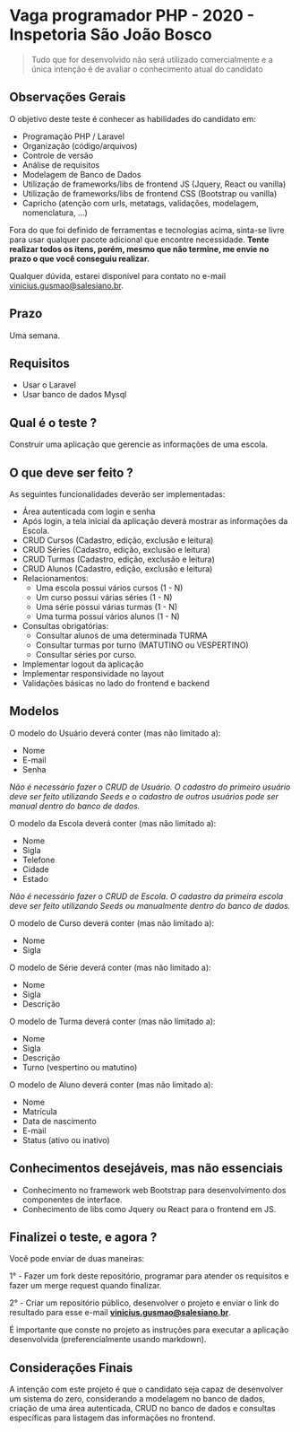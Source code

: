 # Vaga programador PHP - 2020 - Inspetoria São João Bosco

> Tudo que for desenvolvido não será utilizado comercialmente e a única intenção é de avaliar o conhecimento atual do candidato

## Observações Gerais

O objetivo deste teste é conhecer as habilidades do candidato em:
- Programação PHP / Laravel
- Organização (código/arquivos)
- Controle de versão
- Análise de requisitos
- Modelagem de Banco de Dados
- Utilização de frameworks/libs de frontend JS (Jquery, React ou vanilla)
- Utilização de frameworks/libs de frontend CSS (Bootstrap ou vanilla)
- Capricho (atenção com urls, metatags, validações, modelagem, nomenclatura, ...)

Fora do que foi definido de ferramentas e tecnologias acima, sinta-se livre para usar qualquer pacote adicional que encontre necessidade.
**Tente realizar todos os itens, porém, mesmo que não termine, me envie no prazo o que você conseguiu realizar.**

Qualquer dúvida, estarei disponível para contato no e-mail vinicius.gusmao@salesiano.br.

## Prazo
Uma semana.

## Requisitos
- Usar o Laravel
- Usar banco de dados Mysql

## Qual é o teste ?
Construir uma aplicação que gerencie as informações de uma escola.

## O que deve ser feito ?
As seguintes funcionalidades deverão ser implementadas:
- Área autenticada com login e senha
- Após login, a tela inicial da aplicação deverá mostrar as informações da Escola.
- CRUD Cursos (Cadastro, edição, exclusão e leitura)
- CRUD Séries (Cadastro, edição, exclusão e leitura)
- CRUD Turmas (Cadastro, edição, exclusão e leitura)
- CRUD Alunos (Cadastro, edição, exclusão e leitura)
- Relacionamentos:
	- Uma escola possui vários cursos (1 - N)
	- Um curso possui várias séries (1 - N)
	- Uma série possui várias turmas (1 - N)
	- Uma turma possui vários alunos (1 - N)
- Consultas obrigatórias:
	- Consultar alunos de uma determinada TURMA
	- Consultar turmas por turno (MATUTINO ou VESPERTINO)
	- Consultar séries por curso.
- Implementar logout da aplicação
- Implementar responsividade no layout
- Validações básicas no lado do frontend e backend

## Modelos
O modelo do Usuário deverá conter (mas não limitado a):
- Nome
- E-mail
- Senha

*Não é necessário fazer o CRUD de Usuário. O cadastro do primeiro usuário deve ser feito utilizando Seeds e o cadastro de outros usuários pode ser manual dentro do banco de dados.*

O modelo da Escola deverá conter (mas não limitado a):
- Nome
- Sigla
- Telefone
- Cidade
- Estado

*Não é necessário fazer o CRUD de Escola. O cadastro da primeira escola deve ser feito utilizando Seeds ou manualmente dentro do banco de dados.*

O modelo de Curso deverá conter (mas não limitado a):
- Nome
- Sigla

O modelo de Série deverá conter (mas não limitado a):
- Nome
- Sigla
- Descrição

O modelo de Turma deverá conter (mas não limitado a):
- Nome
- Sigla
- Descrição
- Turno (vespertino ou matutino)

O modelo de Aluno deverá conter (mas não limitado a):
- Nome
- Matrícula
- Data de nascimento
- E-mail
- Status (ativo ou inativo)

## Conhecimentos desejáveis, mas não essenciais
- Conhecimento no framework web Bootstrap para desenvolvimento dos componentes de interface.
- Conhecimento de libs como Jquery ou React para o frontend em JS.

## Finalizei o teste, e agora ?

Você pode enviar de duas maneiras:

1° - Fazer um fork deste repositório, programar para atender os requisitos e fazer um merge request quando finalizar. 

2° - Criar um repositório público, desenvolver o projeto e enviar o link do resultado para esse e-mail **vinicius.gusmao@salesiano.br**.

É importante que conste no projeto as instruções para executar a aplicação desenvolvida (preferencialmente usando markdown).

## Considerações Finais
A intenção com este projeto é que o candidato seja capaz de desenvolver um sistema do zero, considerando a modelagem no banco de dados, criação de uma área autenticada, CRUD no banco de dados e consultas específicas para listagem das informações no frontend.
